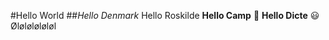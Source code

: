 #Hello World
##_Hello Denmark_
Hello Roskilde
**Hello Camp**
:metal:
**Hello Dicte**
:smiley:
Øløløløløløl
